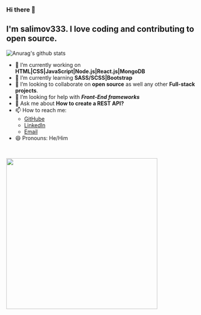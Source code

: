 ### Hi there 👋 
<!--
**salimov333/salimov333** is a ✨ _special_ ✨ repository because its `README.md` (this file) appears on your GitHub profile.-->

## I'm salimov333. I love coding and contributing to open source.

 ![Anurag's github stats](https://github-readme-stats.vercel.app/api?username=salimov333&count_private=true&show_icons=true&theme=dark) 


 - 🔭 I’m currently working on **HTML|CSS|JavaScript|Node.js|React.js|MongoDB**
 - 🌱 I’m currently learning **SASS/SCSS|Bootstrap**
 - 👯 I’m looking to collaborate on **open source** as well any other **Full-stack projects**.
 - 🤔 I’m looking for help with ***Front-End frameworks***
 - 💬 Ask me about **How to create a REST API?**
 - 📫 How to reach me: 
    - [GitHube](https://github.com/salimov333/) 
    - [LinkedIn](https://www.linkedin.com/in/salem-helwani/)
    - [Email](salimov333@gmail.com)
 - 😄 Pronouns: He/Him
 <br>

<code><img width = "400" height="auto" src="https://www.thebalancecareers.com/thmb/4WhFttV-u-0LZtb8LwXlfcI30RE=/1333x1000/smart/filters:no_upscale()/web-developer-job-description-salary-and-skills-2061841_final-01-1daf6d8219bd49a089189b4e8c6a7e4d.png"></code>

